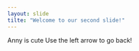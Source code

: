 ```yaml
---
layout: slide
tilte: "Welcome to our second slide!"
---
```

Anny is cute
Use the left arrow to go back!
